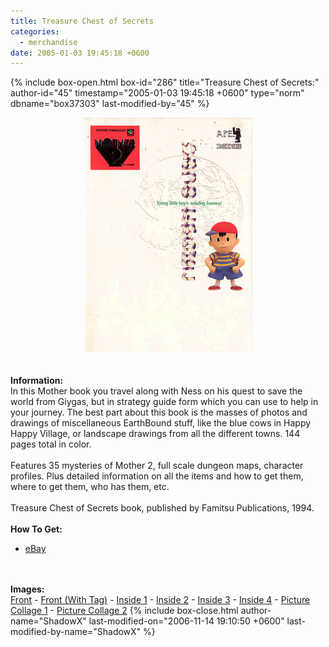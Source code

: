 ```yaml
---
title: Treasure Chest of Secrets
categories:
  - merchandise
date: 2005-01-03 19:45:18 +0600
---
```

{% include box-open.html box-id="286" title="Treasure Chest of Secrets:" author-id="45" timestamp="2005-01-03 19:45:18 +0600" type="norm" dbname="box37303" last-modified-by="45" %}
	<center>
	<img src="/merchandise/images/tcs_title.jpg" border="0" alt="Treasure Chest of Secrets" />
	</center>
	<br /><br />
	<b>Information:</b>
	<br />
	In this Mother book you travel along with Ness on
	his quest to save the world from Giygas, but in strategy guide form
	which you can use to help in your journey. The best
	part about this book is the masses of photos and drawings of miscellaneous
	EarthBound stuff, like the blue cows in Happy Happy Village, or landscape
	drawings from all the different towns. 144 pages total in color.
	<br /><br />
	Features 35 mysteries of Mother 2, full scale dungeon maps, character profiles. 
	Plus detailed information on all the items and how to get them, where to get them, 
	who has them, etc.
	<br /><br />
  	Treasure Chest of Secrets book, published by Famitsu Publications, 1994.
	<br /><br />
	<b>How To Get:</b>
	<br />
	<ul>
	<li><a href="http://www.ebay.com">eBay</a></li>
	</ul>
	<br /><br />
	<b>Images:</b>
	<br />
	<a href="/merchandise/images/tcs1.jpg">Front</a> - <a href="/merchandise/images/tcsi1_tag.jpg">Front (With Tag)</a> - <a href="/merchandise/images/tcsi1.jpg">Inside 1</a> - 
	<a href="/merchandise/images/tcsi2.jpg">Inside 2</a> - <a href="/merchandise/images/tcsi3.jpg">Inside 3</a> - <a href="/merchandise/images/tcsi4.jpg">Inside 4</a> - 
	<a href="/merchandise/images/tcsfull1.jpg">Picture Collage 1</a> - <a href="/merchandise/images/tcsfull2.jpg">Picture Collage 2</a>
{% include box-close.html author-name="ShadowX" last-modified-on="2006-11-14 19:10:50 +0600" last-modified-by-name="ShadowX" %}
